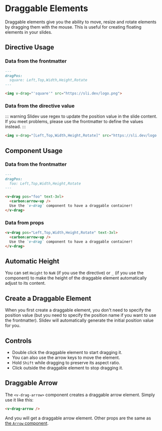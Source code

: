 # Draggable Elements

Draggable elements give you the ability to move, resize and rotate elements by dragging them with the mouse. This is useful for creating floating elements in your slides.

## Directive Usage

### Data from the frontmatter

```md
---
dragPos:
  square: Left,Top,Width,Height,Rotate
---

<img v-drag="'square'" src="https://sli.dev/logo.png">
```

### Data from the directive value

::: warning
Slidev use regex to update the position value in the slide content. If you meet problems, please use the frontmatter to define the values instead.
:::

```md
<img v-drag="[Left,Top,Width,Height,Rotate]" src="https://sli.dev/logo.png">
```

## Component Usage

### Data from the frontmatter

```md
---
dragPos:
  foo: Left,Top,Width,Height,Rotate
---

<v-drag pos="foo" text-3xl>
  <carbon:arrow-up />
  Use the `v-drag` component to have a draggable container!
</v-drag>
```

### Data from props

```md
<v-drag pos="Left,Top,Width,Height,Rotate" text-3xl>
  <carbon:arrow-up />
  Use the `v-drag` component to have a draggable container!
</v-drag>
```

## Automatic Height

You can set `Height` to `NaN` (if you use the directive) or `_` (if you use the component) to make the height of the draggable element automatically adjust to its content.

## Create a Draggable Element

When you first create a draggable element, you don't need to specify the position value (but you need to specify the position name if you want to use the frontmatter). Slidev will automatically generate the initial position value for you.

## Controls

- Double click the draggable element to start dragging it.
- You can also use the arrow keys to move the element.
- Hold `Shift` while dragging to preserve its aspect ratio.
- Click outside the draggable element to stop dragging it.

## Draggable Arrow

The `<v-drag-arrow>` component creates a draggable arrow element. Simply use it like this:

```md
<v-drag-arrow />
```

And you will get a draggable arrow element. Other props are the same as [the `Arrow` component](/builtin/components#arrow).
